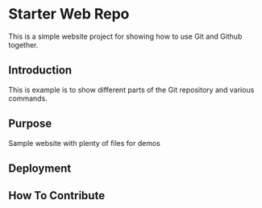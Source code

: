 # Starter Web Repo

This is a simple website project for showing how to use Git and Github together.

## Introduction

This is example is to show different parts of the Git repository and various commands.

## Purpose

Sample website with plenty of files for demos

## Deployment

## How To Contribute
